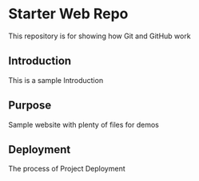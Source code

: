 # Starter Web Repo

This repository is for showing how Git and GitHub work

## Introduction

This is a sample Introduction

## Purpose

Sample website with plenty of files for demos

## Deployment

The process of Project Deployment